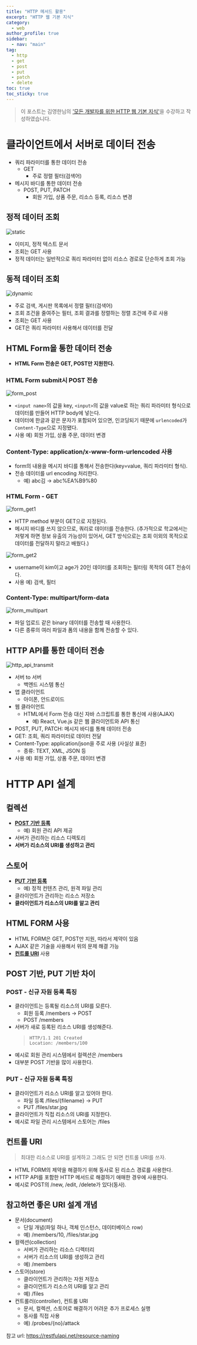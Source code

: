 ```yaml
---
title: "HTTP 메서드 활용"
excerpt: "HTTP 웹 기본 지식"
category: 
  - web
author_profile: true
sidebar:
  - nav: "main" 
tag:
  - http
  - get
  - post
  - put
  - patch
  - delete
toc: true
toc_sticky: true
---
```

> 이 포스트는 김영한님의 ['모든 개발자를 위한 HTTP 웹 기본 지식'](https://www.inflearn.com/course/http-%EC%9B%B9-%EB%84%A4%ED%8A%B8%EC%9B%8C%ED%81%AC)을 수강하고 작성하였습니다.  

# 클라이언트에서 서버로 데이터 전송
- 쿼리 파라미터를 통한 데이터 전송
  - GET
    - 주로 정렬 필터(검색어)
- 메시지 바디를 통한 데이터 전송
  - POST, PUT, PATCH
    - 회원 가입, 상품 주문, 리소스 등록, 리소스 변경

## 정적 데이터 조회
![static](/assets/images/page/web/2022-01-12-static_get.jpg)

- 이미지, 정적 텍스트 문서
- 조회는 GET 사용
- 정적 데이터는 일반적으로 쿼리 파라미터 없이 리소스 경로로 단순하게 조회 가능


## 동적 데이터 조회
![dynamic](/assets/images/page/web/2022-01-12-dynamic_get.jpg)

- 주로 검색, 게시판 목록에서 정렬 필터(검색어)
- 조회 조건을 줄여주는 필터, 조회 결과를 정렬하는 정렬 조건에 주로 사용
- 조회는 GET 사용
- GET은 쿼리 파라미터 사용해서 데이터를 전달

## HTML Form을 통한 데이터 전송
- **HTML Form 전송은 GET, POST만 지원한다.**

### HTML Form submit시 POST 전송
![form_post](/assets/images/page/web/2022-01-12-form_post.jpg)
- `<input name>`의 값을 key, `<input>`의 값을 value로 하는 쿼리 파라미터 형식으로 데이터를 만들어 HTTP body에 넣는다.
- 데이터에 한글과 같은 문자가 포함되어 있으면, 인코딩되기 때문에 `urlencoded`가 `Content-Type`으로 지정됐다.
- 사용 예) 회원 가입, 상품 주문, 데이터 변경

### Content-Type: application/x-www-form-urlencoded 사용
- form의 내용을 메시지 바디를 통해서 전송한다(key=value, 쿼리 파라미터 형식).
- 전송 데이터를 url encoding 처리한다.
  - 예) abc김 → abc%EA%B9%80

### HTML Form - GET
![form_get1](/assets/images/page/web/2022-01-12-form_get1.jpg)
- HTTP method 부분이 GET으로 지정된다.
- 메시지 바디를 쓰지 않으므로, 쿼리로 데이터를 전송한다.
(추가적으로 학교에서는 저렇게 하면 정보 유출의 가능성이 있어서, GET 방식으로는 조회 이외의 목적으로 데이터를 전달하지 말라고 배웠다.)

![form_get2](/assets/images/page/web/2022-01-12-form_get2.jpg)
- username이 kim이고 age가 20인 데이터를 조회하는 필터링 목적의 GET 전송이다.
- 사용 예) 검색, 필터

### Content-Type: multipart/form-data
![form_multipart](/assets/images/page/web/2022-01-12-form_multipart.jpg)
- 파일 업로드 같은 binary 데이터를 전송할 때 사용한다.
- 다른 종류의 여러 파일과 폼의 내용을 함께 전송할 수 있다.


## HTTP API를 통한 데이터 전송
![http_api_transmit](/assets/images/page/web/2022-01-12-http_api_transmit.jpg)

- 서버 to 서버
  - 백엔드 시스템 통신
- 앱 클라이언트
  - 아이폰, 안드로이드
- 웹 클라이언트
  - HTML에서 Form 전송 대신 자바 스크립트를 통한 통신에 사용(AJAX)
    - 예) React, Vue.js 같은 웹 클라이언트와 API 통신
- POST, PUT, PATCH: 메시지 바디를 통해 데이터 전송
- GET: 조회, 쿼리 파라미터로 데이터 전달
- Content-Type: application/json을 주로 사용 (사실상 표준)
  - 종류: TEXT, XML, JSON 등
- 사용 예) 회원 가입, 상품 주문, 데이터 변경

# HTTP API 설계
## 컬렉션
- **[POST 기반 등록](#post---신규-자원-등록-특징)**
  - 예) 회원 관리 API 제공
- 서버가 관리하는 리소스 디렉토리
- **서버가 리소스의 URI를 생성하고 관리**

## 스토어
- **[PUT 기반 등록](#put---신규-자원-등록-특징)**
  - 예) 정적 컨텐츠 관리, 원격 파일 관리
- 클라이언트가 관리하는 리소스 저장소
- **클라이언트가 리소스의 URI를 알고 관리**

## HTML FORM 사용
- HTML FORM은 GET, POST만 지원, 따라서 제약이 있음
- AJAX 같은 기술을 사용해서 위의 문제 해결 가능
- **[컨트롤 URI](#컨트롤-uri)** 사용

## POST 기반, PUT 기반 차이
### POST - 신규 자원 등록 특징
- 클라이언트는 등록될 리소스의 URI를 모른다.
  - 회원 등록 /members → POST
  - POST /members
- 서버가 새로 등록된 리소스 URI를 생성해준다.  
  > ```
  > HTTP/1.1 201 Created  
  > Location: /members/100
  > ```
- 예시로 회원 관리 시스템에서 컬렉션은 /members
- 대부분 POST 기반을 많이 사용한다.

### PUT - 신규 자원 등록 특징
- 클라이언트가 리소스 URI를 알고 있어야 한다.
  - 파일 등록 /files/{filename} → PUT
  - PUT /files/star.jpg
- 클라이언트가 직접 리소스의 URI를 지정한다.
- 예시로 파일 관리 시스템에서 스토어는 /files

## 컨트롤 URI
> 최대한 리소스로 URI를 설계하고 그래도 안 되면 컨트롤 URI를 쓰자.

- HTML FORM의 제약을 해결하기 위해 동사로 된 리소스 경로를 사용한다.
- HTTP API를 포함한 HTTP 메서드로 해결하기 애매한 경우에 사용한다.
- 예시로 POST의 /new, /edit, /delete가 있다(동사).

## 참고하면 좋은 URI 설계 개념
- 문서(document)
  - 단일 개념(파일 하나, 객체 인스턴스, 데이터베이스 row)
  - 예) /members/10, /files/star.jpg
- 컬렉션(collection)
  - 서버가 관리하는 리소스 디렉터리
  - 서버가 리소스의 URI를 생성하고 관리
  - 예) /members
- 스토어(store)
  - 클라이언트가 관리하는 자원 저장소
  - 클라이언트가 리소스의 URI를 알고 관리
  - 예) /files
- 컨트롤러(controller), 컨트롤 URI
  - 문서, 컬렉션, 스토어로 해결하기 어려운 추가 프로세스 실행
  - 동사를 직접 사용
  - 예) /probes/{no}/attack

참고 url: <https://restfulapi.net/resource-naming>
